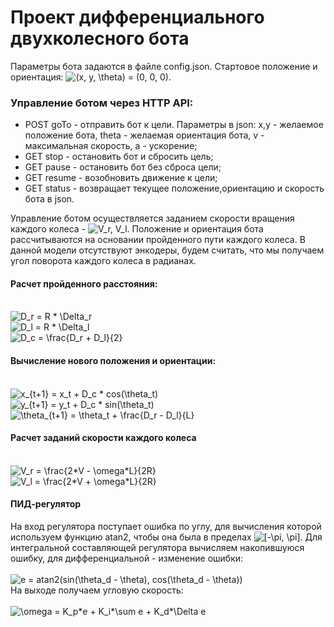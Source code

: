 # Проект дифференциального двухколесного бота

Параметры бота задаются в файле config.json. Стартовое положение и ориентация: <img src="https://latex.codecogs.com/gif.latex?(x,&space;y,&space;\theta)&space;=&space;(0,&space;0,&space;0)" title="(x, y, \theta) = (0, 0, 0)" />.

### Управление ботом через HTTP API:
 * POST goTo - отправить бот к цели. Параметры в json: x,y - желаемое положение бота, theta - желаемая ориентация бота, v - максимальная    скорость, а - ускорение;
 * GET stop - остановить бот и сбросить цель;
 * GET pause - остановить бот без сброса цели;
 * GET resume - возобновить движение к цели;
 * GET status - возвращает текущее положение,ориентацию и скорость бота в json.
 
Управление ботом осуществляется заданием скорости вращения каждого колеса - <img src="https://latex.codecogs.com/gif.latex?V_r,&space;V_l" title="V_r, V_l" />. Положение и ориентация бота рассчитываются на основании пройденного пути каждого колеса. В данной модели отсутствуют энкодеры, будем считать, что мы получаем угол поворота каждого колеса в радианах.

#### Расчет пройденного расстояния:
<br><img src="https://latex.codecogs.com/gif.latex?D_r&space;=&space;R&space;*&space;\Delta_r" title="D_r = R * \Delta_r" /><br>
<img src="https://latex.codecogs.com/gif.latex?D_l&space;=&space;R&space;*&space;\Delta_l" title="D_l = R * \Delta_l" /><br>
<img src="https://latex.codecogs.com/gif.latex?D_c&space;=&space;\frac{D_r&space;&plus;&space;D_l}{2}" title="D_c = \frac{D_r + D_l}{2}" /><br>

#### Вычисление нового положения и ориентации:
<br><img src="https://latex.codecogs.com/gif.latex?x_{t&plus;1}&space;=&space;x_t&space;&plus;&space;D_c&space;*&space;cos(\theta_t)" title="x_{t+1} = x_t + D_c * cos(\theta_t)" /><br>
<img src="https://latex.codecogs.com/gif.latex?y_{t&plus;1}&space;=&space;y_t&space;&plus;&space;D_c&space;*&space;sin(\theta_t)" title="y_{t+1} = y_t + D_c * sin(\theta_t)" /><br>
<img src="https://latex.codecogs.com/gif.latex?\theta_{t&plus;1}&space;=&space;\theta_t&space;&plus;&space;\frac{D_r&space;-&space;D_l}{L}" title="\theta_{t+1} = \theta_t + \frac{D_r - D_l}{L}" /><br>

#### Расчет заданий скорости каждого колеса
<br><img src="https://latex.codecogs.com/gif.latex?V_r&space;=&space;\frac{2*V&space;-&space;\omega*L}{2R}" title="V_r = \frac{2*V - \omega*L}{2R}" /><br>
<img src="https://latex.codecogs.com/gif.latex?V_l&space;=&space;\frac{2*V&space;&plus;&space;\omega*L}{2R}" title="V_l = \frac{2*V + \omega*L}{2R}" />

#### ПИД-регулятор
На вход регулятора поступает ошибка по углу, для вычисления которой используем функцию atan2, чтобы она была в пределах <img src="https://latex.codecogs.com/gif.latex?[-\pi,&space;\pi]" title="[-\pi, \pi]" />. 
Для интегральной составляющей регулятора вычисляем накопившуюся ошибку, для дифференциальной - изменение ошибки:<br><br><img src="https://latex.codecogs.com/gif.latex?e&space;=&space;atan2(sin(\theta_d&space;-&space;\theta),&space;cos(\theta_d&space;-&space;\theta))" title="e = atan2(sin(\theta_d - \theta), cos(\theta_d - \theta))" /><br>
На выходе получаем угловую скорость:<br><br>
<img src="https://latex.codecogs.com/gif.latex?\omega&space;=&space;K_p*e&space;&plus;&space;K_i*\sum&space;e&space;&plus;&space;K_d*\Delta&space;e" title="\omega = K_p*e + K_i*\sum e + K_d*\Delta e" />
